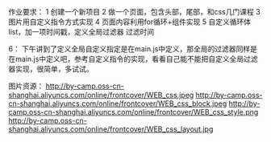 


作业要求：
1 创建一个新项目
2 做一个页面，包含头部，尾部，和css几门课程
3 图片用自定义指令方式实现
4 页面内容利用for循环+组件实现
5 自定义循环体list，加一项时间戳，定义全局过滤器 过滤时间


6： 下午讲到了定义全局自定义指定是在main.js中定义，那全局的过滤器同样是在main.js中定义吧，参考自定义指令的实现，看看自己能不能把自定义全局过滤器实现，很简单，多试试。


图片资源：
http://by-camp.oss-cn-shanghai.aliyuncs.com/online/frontcover/WEB_css.jpeg
http://by-camp.oss-cn-shanghai.aliyuncs.com/online/frontcover/WEB_css_block.jpeg
http://by-camp.oss-cn-shanghai.aliyuncs.com/online/frontcover/WEB_css_style.png
http://by-camp.oss-cn-shanghai.aliyuncs.com/online/frontcover/WEB_css_layout.jpg


















